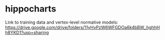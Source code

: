 # hippocharts

Link to training data and vertex-level normative models: https://drive.google.com/drive/folders/11yHvPzW6WFGDOa6k4bBW_hghhHh8YKD1?usp=sharing